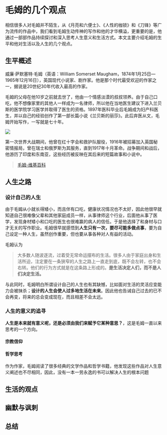 # 毛姆的几个观点
相信很多人对毛姆并不陌生，从《月亮和六便士》、《人性的枷锁》和《刀锋》等广为流传的作品中，我们看到毛姆生动传神的写作和他的才华横溢，更重要的是，他通过一部部作品持续探讨和深入思考人生意义和生活方式。本文主要介绍毛姆的生平和他对生活以及人生的几个观点。


## 生平概述

威廉·萨默塞特·毛姆（英语：William Somerset Maugham，1874年1月25日—1965年12月16日），英国现代小说家、剧作家。他是那个时代最受欢迎的作家之一，据说是20世纪30年代收入最高的作家。

毛姆的父母在他10岁之前就去世了，他由一个情感淡漠的叔叔领养。由于自己口吃，他不想像家里的其他人一样成为一名律师，所以他在当地医生建议下进入兰贝斯的医学院学习医学并取得了医生的资格。1897年医科毕业后毛姆成为妇产科医生，并以自己的经验创作了第一部长篇小说《兰贝斯的丽莎》。此后弃医从文，毛姆开始写作，一写就是七十年。

![](https://p.ipic.vip/yq5m6e.png)


第一次世界大战期间，他曾在红十字会和救护队服役，1916年被招募加入英国秘密情报局，曾在瑞士和俄罗斯为其服务，直到1917年十月革命。战争期间和战后，他游历了印度和东南亚，这些经历被反映在其后来的短篇故事和小说中。

> [毛姆-维基百科](https://zh.wikipedia.org/zh-cn/%E5%A8%81%E5%BB%89%C2%B7%E8%90%A8%E9%BB%98%E5%A1%9E%E7%89%B9%C2%B7%E6%AF%9B%E5%A7%86)

## 人生之路

### 设计自己的人生
由于毛姆从小就长得矮小，而且伴有口吃，健康状况情况也不太好，因此他很早就知道自己很难像父辈和其他家庭成员一样，从事律师这个行业，后面他从事了医学，发现身材矮小和口吃的医生也很难赢的病人的信任。于是他选择了和身材与口才无关的写作职业。毛姆很早就感悟到**人生只有一次，要尽可能多做点事**，要为自己设定一种人生，虽然创作重要，但也要从事各种对人有益的活动。

毛姆认为
> 大多数人随波逐流，过着受无常命运摆布的生活。很多人由于家庭出身和生活所迫，注定要在一条狭窄的人生之路上一直走到底，既不会左转，也不会右转。他们的行为方式就是在这条路上形成的。**是生活决定人们，而不是人们决定生活。**

与此同时，毛姆明白所谓设计自己的人生也有其缺憾，比如面对生活的灵活应变能力会被抹杀；**设计的人生会使人过多地生活在未来**。因此他也告诫自己过去的已不会再变，将来的总会变成现在，而且相差不会太远。


### 人生的意义的追寻

**人生是本来就有意义呢，还是必须由我们来赋予它某种意思？**，这是毛姆一直以来思考的一个方向。

#### 宗教信仰


#### 哲学思考
作为作家，毛姆阅读了很多经典的文学作品和哲学书籍，他发现这些作品对人生意义阐述也不尽相同，因此，没有一本一劳永逸的书可以解决人生的根本问题

## 生活的观点

## 幽默与讽刺

## 总结
